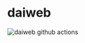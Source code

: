 # daiweb

![daiweb github actions](https://github.com/axelrogg/daiweb/actions/workflows/actions-dev.yaml/badge.svg)
